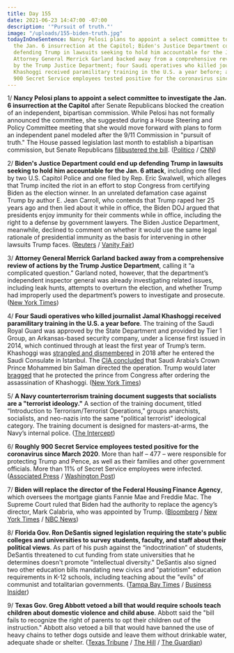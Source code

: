 ```yaml
---
title: Day 155
date: 2021-06-23 14:47:00 -07:00
description: '"Pursuit of truth."'
image: "/uploads/155-biden-truth.jpg"
todayInOneSentence: Nancy Pelosi plans to appoint a select committee to investigate
  the Jan. 6 insurrection at the Capitol; Biden's Justice Department could end up
  defending Trump in lawsuits seeking to hold him accountable for the Jan. 6 attack;
  Attorney General Merrick Garland backed away from a comprehensive review of actions
  by the Trump Justice Department; four Saudi operatives who killed journalist Jamal
  Khashoggi received paramilitary training in the U.S. a year before; and roughly
  900 Secret Service employees tested positive for the coronavirus since March 2020.
---
```


1/ **Nancy Pelosi plans to appoint a select committee to investigate the Jan. 6 insurrection at the Capitol** after Senate Republicans blocked the creation of an independent, bipartisan commission. While Pelosi has not formally announced the committee, she suggested during a House Steering and Policy Committee meeting that she would move forward with plans to form an independent panel modeled after the 9/11 Commission in "pursuit of truth." The House passed legislation last month to establish a bipartisan commission, but Senate Republicans [filibustered the bill](https://whatthefuckjusthappenedtoday.com/2021/05/28/day-129/#1-senate-republicans-blocked-the-cre). ([Politico](https://www.politico.com/news/2021/06/22/pelosi-committee-investigate-jan-6-495584) / [CNN](https://www.cnn.com/2021/06/22/politics/select-committee-january-6-pelosi/index.html))

2/ **Biden's Justice Department could end up defending Trump in lawsuits seeking to hold him accountable for the Jan. 6 attack**, including one filed by two U.S. Capitol Police and one filed by Rep. Eric Swalwell, which alleges that Trump incited the riot in an effort to stop Congress from certifying Biden as the election winner. In an unrelated defamation case against Trump by author E. Jean Carroll, who contends that Trump raped her 25 years ago and then lied about it while in office, the Biden DOJ argued that presidents enjoy immunity for their comments while in office, including the right to a defense by government lawyers. The Biden Justice Department, meanwhile, declined to comment on whether it would use the same legal rationale of presidential immunity as the basis for intervening in other lawsuits Trump faces. ([Reuters](https://www.reuters.com/world/us/bidens-justice-dept-may-defend-trump-capitol-riot-lawsuits-2021-06-22/) / [Vanity Fair](https://www.vanityfair.com/news/2021/06/merrick-garland-doj-donald-trump-capitol-riot))

3/ **Attorney General Merrick Garland backed away from a comprehensive review of actions by the Trump Justice Department**, calling it “a complicated question.” Garland noted, however, that the department’s independent inspector general was already investigating related issues, including leak hunts, attempts to overturn the election, and whether Trump had improperly used the department’s powers to investigate and prosecute. ([New York Times](https://www.nytimes.com/2021/06/22/us/politics/garland-justice-department.html))

4/ **Four Saudi operatives who killed journalist Jamal Khashoggi received paramilitary training in the U.S. a year before**. The training of the Saudi Royal Guard was approved by the State Department and provided by Tier 1 Group, an Arkansas-based security company, under a license first issued in 2014, which continued through at least the first year of Trump’s term. Khashoggi was [strangled and dismembered](https://whatthefuckjusthappenedtoday.com/2018/10/31/day-650/#4-jamal-khashoggi-was-strangled-and) in 2018 after he entered the Saudi Consulate in Istanbul. The [CIA concluded](https://whatthefuckjusthappenedtoday.com/2018/11/19/day-669/#1-the-cia-concluded-that-saudi-crown) that Saudi Arabia’s Crown Prince Mohammed bin Salman directed the operation. Trump would later [bragged](https://whatthefuckjusthappenedtoday.com/2020/09/10/day-1330/#6-trump-bragged-that-he-protected-sa) that he protected the prince from Congress after ordering the assassination of Khashoggi. ([New York Times](https://www.nytimes.com/2021/06/22/us/politics/khashoggi-saudi-kill-team-us-training.html))

5/ **A Navy counterterrorism training document suggests that socialists are a "terrorist ideology."** A section of the training document, titled “Introduction to Terrorism/Terrorist Operations,” groups anarchists, socialists, and neo-nazis into the same "political terrorist" ideological category. The training document is designed for masters-at-arms, the Navy’s internal police. ([The Intercept](https://theintercept.com/2021/06/22/socialists-counterterrorism-political-terrorists-navy-antifa/))

6/ **Roughly 900 Secret Service employees tested positive for the coronavirus since March 2020**. More than half – 477 – were responsible for protecting Trump and Pence, as well as their families and other government officials. More than 11% of Secret Service employees were infected. ([Associated Press](https://apnews.com/article/donald-trump-business-health-coronavirus-pandemic-government-and-politics-22208672ed5c0bb126c00e0f6e91a7d1) / [Washington Post](https://www.washingtonpost.com/politics/2021/06/23/secret-service-covid-trump/))

7/ **Biden will replace the director of the Federal Housing Finance Agency**, which oversees the mortgage giants Fannie Mae and Freddie Mac. The Supreme Court ruled that Biden had the authority to replace the agency’s director, Mark Calabria, who was appointed by Trump. ([Bloomberg](https://www.bloomberg.com/news/articles/2021-06-23/biden-administration-plans-to-oust-fannie-and-freddie-s-overseer?sref=MIBMEEoj) / [New York Times](https://www.nytimes.com/live/2021/06/23/us/joe-biden-news#biden-housing-fhfa-calabria) / [NBC News](https://www.nbcnews.com/politics/white-house/biden-replace-housing-finance-chief-after-u-s-supreme-court-n1272175))

8/ **Florida Gov. Ron DeSantis signed legislation requiring the state's public colleges and universities to survey students, faculty, and staff about their political views**. As part of his push against the “indoctrination” of students, DeSantis threatened to cut funding from state universities that he determines doesn't promote "intellectual diversity." DeSantis also signed two other education bills mandating new civics and "patriotism" education requirements in K-12 schools, including teaching about the "evils" of communist and totalitarian governments. ([Tampa Bay Times](https://www.tampabay.com/news/florida-politics/2021/06/22/state-university-faculty-students-to-be-surveyed-on-beliefs/) / [Business Insider](https://www.businessinsider.com/desantis-signs-law-to-punish-student-indoctrination-at-florida-universities-2021-6))

9/ **Texas Gov. Greg Abbott vetoed a bill that would require schools teach children about domestic violence and child abuse**. Abbott said the "bill fails to recognize the right of parents to opt their children out of the instruction." Abbott also vetoed a bill that would have banned the use of heavy chains to tether dogs outside and leave them without drinkable water, adequate shade or shelter. ([Texas Tribune](https://www.texastribune.org/2021/06/21/texas-greg-abbott-veto/) / [The Hill](https://thehill.com/homenews/state-watch/559618-texas-governor-vetoes-bipartisan-bill-to-require-schools-to-teach-dating) / [The Guardian](https://www.theguardian.com/us-news/2021/jun/22/texas-governor-dogs-bill-veto))